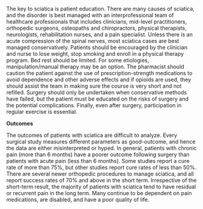 The key to sciatica is patient education. There are many causes of sciatica, and the disorder is best managed with an interprofessional team of healthcare professionals that includes clinicians, mid-level practitioners, orthopedic surgeons, osteopaths and chiropractors, physical therapists, neurologists, rehabilitation nurses, and a pain specialist. Unless there is an acute compression of the spinal nerves, most sciatica cases are best managed conservatively. Patients should be encouraged by the clinician and nurse to lose weight, stop smoking and enroll in a physical therapy program. Bed rest should be limited. For some etiologies, manipulation/manual therapy may be an option. The pharmacist should caution the patient against the use of prescription-strength medications to avoid dependence and other adverse effects and if opioids are used, they should assist the team in making sure the course is very short and not refilled. Surgery should only be undertaken when conservative methods have failed, but the patient must be educated on the risks of surgery and the potential complications. Finally, even after surgery, participation in regular exercise is essential.

**Outcomes**

The outcomes of patients with sciatica are difficult to analyze. Every surgical study measures different parameters as good-outcome, and hence the data are either misinterpreted or hyped. In general, patients with chronic pain (more than 6 months) have a poorer outcome following surgery than patients with acute pain (less than 6 months). Some studies report a cure rate of more than 75%, but other studies report cure rates of less than 50%. There are several newer orthopedic procedures to manage sciatica, and all report success rates of 70% and above in the short term. Irrespective of the short-term result, the majority of patients with sciatica tend to have residual or recurrent pain in the long term. Many continue to be dependent on pain medications, are disabled, and have a poor quality of life.